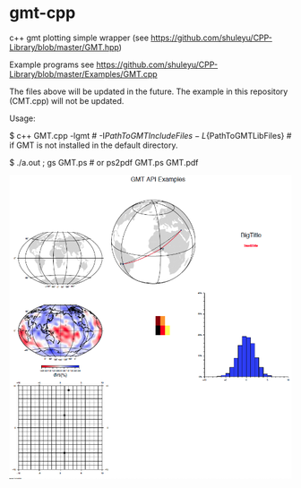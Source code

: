# gmt-cpp
c++ gmt plotting simple wrapper (see https://github.com/shuleyu/CPP-Library/blob/master/GMT.hpp)

Example programs see https://github.com/shuleyu/CPP-Library/blob/master/Examples/GMT.cpp

The files above will be updated in the future. The example in this repository (CMT.cpp) will not be updated.

Usage:

$ c++ GMT.cpp -lgmt # -I${PathToGMTIncludeFiles} -L${PathToGMTLibFiles} # if GMT is not installed in the default directory.

$ ./a.out ; gs GMT.ps # or ps2pdf GMT.ps GMT.pdf

![alt text](https://github.com/shuleyu/gmt-cpp/blob/master/Examples.png)
